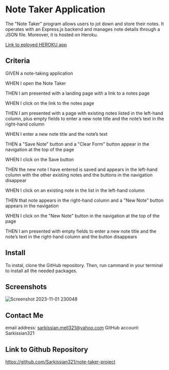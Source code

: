 # Note Taker Application

The "Note Taker" program allows users to jot down and store their notes. It operates with an Express.js backend and manages note details through a JSON file. Moreover, it is hosted on Heroku.

[Link to eployed HEROKU app](https://notetaker-sarkissian321-2f896a3db11c.herokuapp.com/notes)


## Criteria

GIVEN a note-taking application

WHEN I open the Note Taker

THEN I am presented with a landing page with a link to a notes page

WHEN I click on the link to the notes page

THEN I am presented with a page with existing notes listed in the left-hand column, plus empty fields to enter a new note title and the note’s text in the right-hand column

WHEN I enter a new note title and the note’s text

THEN a "Save Note" button and a "Clear Form" button appear in the navigation at the top of the page

WHEN I click on the Save button

THEN the new note I have entered is saved and appears in the left-hand column with the other existing notes and the buttons in the navigation disappear

WHEN I click on an existing note in the list in the left-hand column

THEN that note appears in the right-hand column and a "New Note" button appears in the navigation

WHEN I click on the "New Note" button in the navigation at the top of the page

THEN I am presented with empty fields to enter a new note title and the note’s text in the right-hand column and the button disappears


## Install

To instal, clone the GitHub repository.
Then, run <npm i> cammand in your terminal to install all the needed packages.


## Screenshots
![Screenshot 2023-11-01 230048](https://github.com/Sarkissian321/note-taker-project/assets/142841411/742ed6d2-854a-47bc-9418-5bac3d647bcf)



## Contact Me
email address: sarkissian.mell321@yahoo.com
GitHub account: Sarkissian321

## Link to Github Repository
https://github.com/Sarkissian321/note-taker-project
